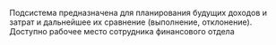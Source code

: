 Подсистема предназначена для планирования будущих доходов и затрат и дальнейшее их сравнение (выполнение, отклонение). Доступно рабочее место сотрудника финансового отдела
